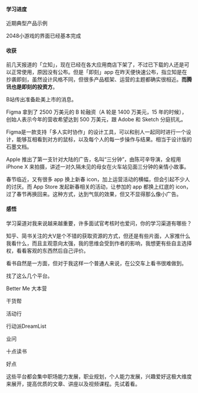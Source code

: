 #### 学习进度

近期典型产品示例

2048小游戏的界面已经基本完成

#### 收获

前几天报道的「立知」，现在已经在各大应用商店下架了，不过已下载的人还是可以正常使用，原因没有公布。但是「即刻」app 在昨天便快速公布，指立知是在抄袭即刻，虽然设计风格不同，但很多产品框架、运营的主题都确实很相近。**而腾讯也是即刻的投资方**。

B站传出准备赴美上市的消息。

Figma 拿到了 2500 万美元的 B 轮融资（A 轮是 1400 万美元，15 年的时候），创始人表示今年的营收希望达到 500 万美元，跟 Adobe 和 Sketch 分庭抗礼。

Figma是一款支持「多人实时协作」的设计工具，可以和别人一起同时进行一个设计，能够互相看到对方的鼠标，以及每个人的每一步操作与结果。相当于设计版的石墨文档。

Apple 推出了第一支针对大陆的广告，名叫“三分钟”，由陈可辛导演，全程用 iPhone X 来拍摄，讲述一对久隔未见的母女在火车站见面三分钟的亲情小故事。

春节临近，又有很多 app 换上新春 icon，加上运营活动的横幅，但会引起不少人的讨厌。而 App Store 发起新春相关的活动，让参加的 app 都换上红底的 icon，过了春节再换回来。这种方式，达到气氛的效果，但又不显得那么像小广告。

#### 感悟

学习渠道对我来说越来越重要，许多面试官考核时也爱问，你的学习渠道有哪些？

知乎、简书关注的大V是个不错的获取资源的方式，但还是有些片面，人家推什么我看什么，而且主观意向太强，我的思维会受到作者的影响，我想更有些自主选择权，看看客观的东西然后自己评价。

看书自然是一方面，但对于我这样一个普通人来说，在公交车上看书很难做到。

找了这么几个平台。

Better Me 大本营

干货帮

活动行

行动派DreamList

业问

十点读书

好点

这些平台都会集中职场能力发展，职业规划，个人能力发展，兴趣爱好这极大维度来展开，提高优质的文章、讲座以及视频课程。先试着看。